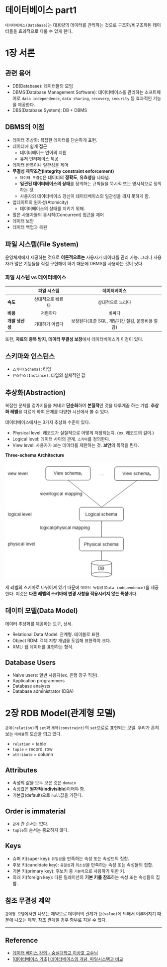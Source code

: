 # 데이터베이스 part1

`데이터베이스(Database)`는 대용량의 데이터를 관리하는 것으로 구조화/비구조화된 데이터들을 효과적으로 다룰 수 있게 한다.

# 1장 서론

## 관련 용어

- DB(Database): 데이터들의 모임
- DBMS(Database Management Software): 데이터베이스를 관리하는 소프트웨어로 `data independence`, `data sharing`, `recovery`, `security` 등 효과적인 기능을 제공한다.
- DBS(Database System): DB + DBMS

## DBMS의 이점

- 데이터 추상화: 복잡한 데이터를 단순하게 표현.
- 데이터에 쉽게 접근
  - 데이터베이스 언어의 지원
  - 유저 인터페이스 제공
- 데이터 반복이나 일관성을 제어
- **무결성 제약조건(Integrity constraint enforcement)**
  - `데이터 무결성`은 데이터의 **정확도**, **유효성**을 나타냄.
  - **일관된 데이터베이스의 상태**를 정의하는 규칙들을 묵시적 또는 명시적으로 정의하는 것.
  - 사용자의 데이터베이스 갱신이 데이터베이스의 일관성을 깨지 못하게 함.
- 업데이트의 원자성(Atomicity)
  - 데이터베이스의 상태를 지키기 위해.
- 많은 사용자들의 동시적(Concurrent) 접근을 제어
- 데이터 보안
- 데이터 백업과 복원

## 파일 시스템(File System)

운영체제에서 제공하는 것으로 **이론적으로는** 사용자가 데이터를 관리 가능. 그러나 사용자가 많은 기능들을 직접 구현해야 하기 때문에 DBMS를 사용하는 것이 낫다.

### 파일 시스템 vs 데이터베이스

|  <center></center> |  <center>파일 시스템</center> |  <center>데이터베이스</center> |
|:--------|:--------:|--------:|
|**속도** | <center>상대적으로 빠르다</center> |<center> 상대적으로 느리다 </center> |
|**비용** | <center>저렴하다</center> |<center>비싸다</center> |
|**개발 생산성** | <center>기대하기 어렵다</center> |<center>보장된다(표준 SQL, 개발기간 절감, 운영비용 절감)</center>|

또한, **자료의 중복 방지**, **데이터 무결성 보장**에서 데이터베이스가 이점이 있다.

## 스키마와 인스턴스

- `스키마(Schema)`: 타입
- `인스턴스(Instance)`: 타입의 실체적인 값

## 추상화(Abstraction)

복잡한 문제를 겉가지들을 쳐내고 **단순화**하여 **본질적**인 것을 다루게끔 하는 기법. **추상화 레벨**을 다르게 하여 문제를 다양한 시선에서 볼 수 있다.

데이터베이스에서는 3가지 추상화 수준이 있다.

- Physical level: 레코드가 실질적으로 어떻게 저장되는지. (ex. 레코드의 길이.)
- Logical level: 데이터 사이의 관계. `스키마`를 정의한다.
- View level: 사용자가 보는 데이터를 제한하는 것. **보안**의 목적을 띈다.

**Three-schema Architecture**

![](images/threelevel.png)

세 레벨의 스키마로 나뉘어져 있기 때문에 `데이터 독립성(Data independence)`을 제공한다. 이것은 **다른 레벨의 스키마에 변경 사항을 적용시키지 않는 특성**이다.

## 데이터 모델(Data Model)

데이터 추상화를 제공하는 도구, 상세.

- Relational Data Model: 관계형. 테이블로 표현.
- Object RDM: 객체 지향 개념을 도입해 표현력이 크다.
- XML: 웹 데이터를 표현하는 형식.

## Database Users

- Naive users: 일반 사용자(ex. 은행 창구 직원).
- Application programmers
- Database analysts
- Database administrator (DBA)

# 2장 RDB Model(관계형 모델)

`관계(relation)`의 `set`과 `제약(constraint)`의 `set`으로로 표현되는 모델. 우리가 흔히 보는 `테이블`의 모습을 띄고 있다.

- `relation` = table
- `tuple` = record, row
- `attribute` = column

## Attributes

- 속성의 값을 모두 모은 것은 `domain`
- 속성값은 **원자적**(**indivisible**)이어야 함.
- 기본값(default)으로 `null`값을 가진다.

## Order is immaterial

- `관계` 간 순서는 없다.
- `tuple`의 순서는 중요하지 않다.

## Keys

- 슈퍼 키(super key): `유일성`을 만족하는 속성 또는 속성드의 집합.
- 후보 키(candidate key): `유일성`과 `최소성`을 만족하는 속성 또는 속성들의 집합.
- 기본 키(primary key): 후보키 중 `기본적`으로 사용하기 위한 키.
- 외래 키(foreign key): 다른 릴레이션의 **기본 키를 참조**하는 속성 또는 속성들의 집합.

## 참조 무결성 제약

`관계형 모델`에서만 나오는 제약으로 데이터의 관계가 `값(value)`에 의해서 이루어지기 때문에 나오는 제약. 참조 관계일 경우 함부로 지울 수 없다.

---

## Reference

- [데이터 베이스 강의 - 숭실대학교 이상호 교수님](http://www.kocw.net/home/search/kemView.do?kemId=1132753)
- [[데이터베이스 기초] 데이터베이스의 개념, 파일시스템과 비교](http://neokido.tistory.com/entry/데이터베이스-기초-데이터베이스의-개념-파일시스템과-비교)
